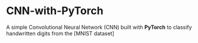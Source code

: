 # CNN-with-PyTorch
A simple Convolutional Neural Network (CNN) built with **PyTorch** to classify handwritten digits from the [MNIST dataset]
